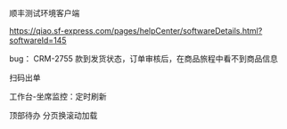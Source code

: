 顺丰测试环境客户端

https://qiao.sf-express.com/pages/helpCenter/softwareDetails.html?softwareId=145





bug：    CRM-2755 款到发货状态，订单审核后，在商品旅程中看不到商品信息





扫码出单

工作台-坐席监控：定时刷新

顶部待办 分页换滚动加载
